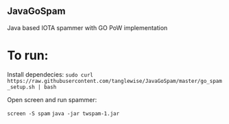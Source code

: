## JavaGoSpam
Java based IOTA spammer with GO PoW implementation

# To run:

Install dependecies:
`sudo curl https://raw.githubusercontent.com/tanglewise/JavaGoSpam/master/go_spam_setup.sh | bash`

Open screen and run spammer:

`screen -S spam` 
`java -jar twspam-1.jar`
